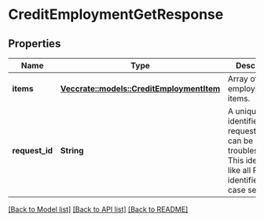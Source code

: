 # CreditEmploymentGetResponse

## Properties

Name | Type | Description | Notes
------------ | ------------- | ------------- | -------------
**items** | [**Vec<crate::models::CreditEmploymentItem>**](CreditEmploymentItem.md) | Array of employment items. | 
**request_id** | **String** | A unique identifier for the request, which can be used for troubleshooting. This identifier, like all Plaid identifiers, is case sensitive. | 

[[Back to Model list]](../README.md#documentation-for-models) [[Back to API list]](../README.md#documentation-for-api-endpoints) [[Back to README]](../README.md)


